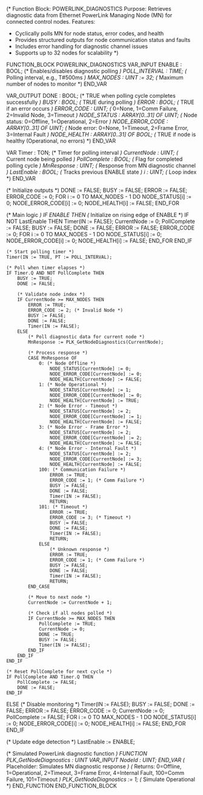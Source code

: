 (* Function Block: POWERLINK_DIAGNOSTICS
   Purpose: Retrieves diagnostic data from Ethernet PowerLink Managing Node (MN) for connected control nodes.
   Features:
   - Cyclically polls MN for node status, error codes, and health
   - Provides structured outputs for node communication status and faults
   - Includes error handling for diagnostic channel issues
   - Supports up to 32 nodes for scalability
*)

FUNCTION_BLOCK POWERLINK_DIAGNOSTICS
VAR_INPUT
    ENABLE : BOOL;                (* Enables/disables diagnostic polling *)
    POLL_INTERVAL : TIME;         (* Polling interval, e.g., T#500ms *)
    MAX_NODES : UINT := 32;       (* Maximum number of nodes to monitor *)
END_VAR

VAR_OUTPUT
    DONE : BOOL;                  (* TRUE when polling cycle completes successfully *)
    BUSY : BOOL;                  (* TRUE during polling *)
    ERROR : BOOL;                 (* TRUE if an error occurs *)
    ERROR_CODE : UINT;            (* 0=None, 1=Comm Failure, 2=Invalid Node, 3=Timeout *)
    NODE_STATUS : ARRAY[0..31] OF UINT; (* Node status: 0=Offline, 1=Operational, 2=Error *)
    NODE_ERROR_CODE : ARRAY[0..31] OF UINT; (* Node error: 0=None, 1=Timeout, 2=Frame Error, 3=Internal Fault *)
    NODE_HEALTH : ARRAY[0..31] OF BOOL; (* TRUE if node is healthy (Operational, no errors) *)
END_VAR

VAR
    Timer : TON;                  (* Timer for polling interval *)
    CurrentNode : UINT;           (* Current node being polled *)
    PollComplete : BOOL;          (* Flag for completed polling cycle *)
    MnResponse : UINT;            (* Response from MN diagnostic channel *)
    LastEnable : BOOL;            (* Tracks previous ENABLE state *)
    i : UINT;                     (* Loop index *)
END_VAR

(* Initialize outputs *)
DONE := FALSE;
BUSY := FALSE;
ERROR := FALSE;
ERROR_CODE := 0;
FOR i := 0 TO MAX_NODES - 1 DO
    NODE_STATUS[i] := 0;
    NODE_ERROR_CODE[i] := 0;
    NODE_HEALTH[i] := FALSE;
END_FOR

(* Main logic *)
IF ENABLE THEN
    (* Initialize on rising edge of ENABLE *)
    IF NOT LastEnable THEN
        Timer(IN := FALSE);
        CurrentNode := 0;
        PollComplete := FALSE;
        BUSY := FALSE;
        DONE := FALSE;
        ERROR := FALSE;
        ERROR_CODE := 0;
        FOR i := 0 TO MAX_NODES - 1 DO
            NODE_STATUS[i] := 0;
            NODE_ERROR_CODE[i] := 0;
            NODE_HEALTH[i] := FALSE;
        END_FOR
    END_IF
    
    (* Start polling timer *)
    Timer(IN := TRUE, PT := POLL_INTERVAL);
    
    (* Poll when timer elapses *)
    IF Timer.Q AND NOT PollComplete THEN
        BUSY := TRUE;
        DONE := FALSE;
        
        (* Validate node index *)
        IF CurrentNode >= MAX_NODES THEN
            ERROR := TRUE;
            ERROR_CODE := 2; (* Invalid Node *)
            BUSY := FALSE;
            DONE := FALSE;
            Timer(IN := FALSE);
        ELSE
            (* Poll diagnostic data for current node *)
            MnResponse := PLK_GetNodeDiagnostics(CurrentNode);
            
            (* Process response *)
            CASE MnResponse OF
                0: (* Node Offline *)
                    NODE_STATUS[CurrentNode] := 0;
                    NODE_ERROR_CODE[CurrentNode] := 0;
                    NODE_HEALTH[CurrentNode] := FALSE;
                1: (* Node Operational *)
                    NODE_STATUS[CurrentNode] := 1;
                    NODE_ERROR_CODE[CurrentNode] := 0;
                    NODE_HEALTH[CurrentNode] := TRUE;
                2: (* Node Error - Timeout *)
                    NODE_STATUS[CurrentNode] := 2;
                    NODE_ERROR_CODE[CurrentNode] := 1;
                    NODE_HEALTH[CurrentNode] := FALSE;
                3: (* Node Error - Frame Error *)
                    NODE_STATUS[CurrentNode] := 2;
                    NODE_ERROR_CODE[CurrentNode] := 2;
                    NODE_HEALTH[CurrentNode] := FALSE;
                4: (* Node Error - Internal Fault *)
                    NODE_STATUS[CurrentNode] := 2;
                    NODE_ERROR_CODE[CurrentNode] := 3;
                    NODE_HEALTH[CurrentNode] := FALSE;
                100: (* Communication Failure *)
                    ERROR := TRUE;
                    ERROR_CODE := 1; (* Comm Failure *)
                    BUSY := FALSE;
                    DONE := FALSE;
                    Timer(IN := FALSE);
                    RETURN;
                101: (* Timeout *)
                    ERROR := TRUE;
                    ERROR_CODE := 3; (* Timeout *)
                    BUSY := FALSE;
                    DONE := FALSE;
                    Timer(IN := FALSE);
                    RETURN;
                ELSE
                    (* Unknown response *)
                    ERROR := TRUE;
                    ERROR_CODE := 1; (* Comm Failure *)
                    BUSY := FALSE;
                    DONE := FALSE;
                    Timer(IN := FALSE);
                    RETURN;
            END_CASE
            
            (* Move to next node *)
            CurrentNode := CurrentNode + 1;
            
            (* Check if all nodes polled *)
            IF CurrentNode >= MAX_NODES THEN
                PollComplete := TRUE;
                CurrentNode := 0;
                DONE := TRUE;
                BUSY := FALSE;
                Timer(IN := FALSE);
            END_IF
        END_IF
    END_IF
    
    (* Reset PollComplete for next cycle *)
    IF PollComplete AND Timer.Q THEN
        PollComplete := FALSE;
        DONE := FALSE;
    END_IF
ELSE
    (* Disable monitoring *)
    Timer(IN := FALSE);
    BUSY := FALSE;
    DONE := FALSE;
    ERROR := FALSE;
    ERROR_CODE := 0;
    CurrentNode := 0;
    PollComplete := FALSE;
    FOR i := 0 TO MAX_NODES - 1 DO
        NODE_STATUS[i] := 0;
        NODE_ERROR_CODE[i] := 0;
        NODE_HEALTH[i] := FALSE;
    END_FOR
END_IF

(* Update edge detection *)
LastEnable := ENABLE;

(* Simulated PowerLink diagnostic function *)
FUNCTION PLK_GetNodeDiagnostics : UINT
VAR_INPUT
    NodeId : UINT;
END_VAR
(* Placeholder: Simulates MN diagnostic response *)
(* Returns: 0=Offline, 1=Operational, 2=Timeout, 3=Frame Error, 4=Internal Fault, 100=Comm Failure, 101=Timeout *)
PLK_GetNodeDiagnostics := 1; (* Simulate Operational *)
END_FUNCTION
END_FUNCTION_BLOCK
